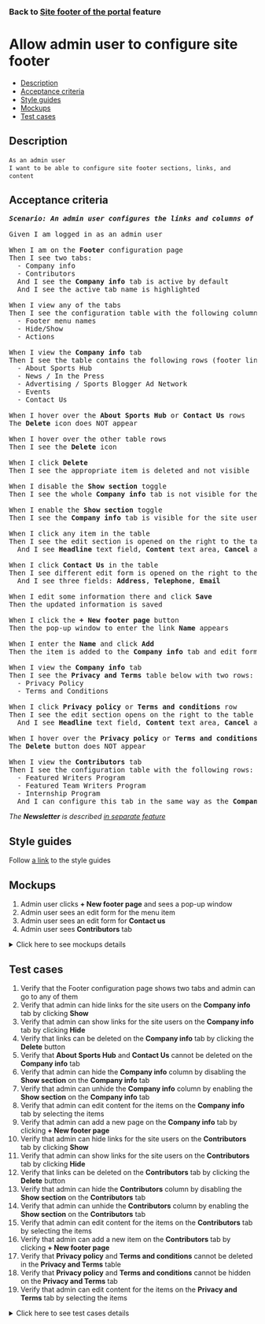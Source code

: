 ### Back to [Site footer of the portal](../../README.md) feature

# Allow admin user to configure site footer

- [Description](#description)
- [Acceptance criteria](#acceptance-criteria)
- [Style guides](#style-guides)
- [Mockups](#mockups)
- [Test cases](#test-cases)

## Description

    As an admin user
    I want to be able to configure site footer sections, links, and content

## Acceptance criteria

<pre>
<b><i>Scenario: An admin user configures the links and columns of the site footer and the content of these links and columns</i></b>

Given I am logged in as an admin user

When I am on the <b>Footer</b> configuration page
Then I see two tabs:
  - Company info
  - Contributors
  And I see the <b>Company info</b> tab is active by default
  And I see the active tab name is highlighted

When I view any of the tabs
Then I see the configuration table with the following columns:
  - Footer menu names
  - Hide/Show
  - Actions

When I view the <b>Company info</b> tab
Then I see the table contains the following rows (footer links):
  - About Sports Hub
  - News / In the Press
  - Advertising / Sports Blogger Ad Network
  - Events
  - Contact Us

When I hover over the <b>About Sports Hub</b> or <b>Contact Us</b> rows
The <b>Delete</b> icon does NOT appear

When I hover over the other table rows
Then I see the <b>Delete</b> icon

When I click <b>Delete</b>
Then I see the appropriate item is deleted and not visible

When I disable the <b>Show section</b> toggle
Then I see the whole <b>Company info</b> tab is not visible for the site users

When I enable the <b>Show section</b> toggle
Then I see the <b>Company info</b> tab is visible for the site users

When I click any item in the table
Then I see the edit section is opened on the right to the table
  And I see <b>Headline</b> text field, <b>Content</b> text area, <b>Cancel</b> and <b>Save</b> buttons

When I click <b>Contact Us</b> in the table
Then I see different edit form is opened on the right to the table
  And I see three fields: <b>Address</b>, <b>Telephone</b>, <b>Email</b>

When I edit some information there and click <b>Save</b>
Then the updated information is saved

When I click the <b>+ New footer page</b> button
Then the pop-up window to enter the link <b>Name</b> appears

When I enter the <b>Name</b> and click <b>Add</b>
Then the item is added to the <b>Company info</b> tab and edit form is opened on the right side

When I view the <b>Company info</b> tab
Then I see the <b>Privacy and Terms</b> table below with two rows:
  - Privacy Policy
  - Terms and Conditions

When I click <b>Privacy policy</b> or <b>Terms and conditions</b> row
Then I see the edit section opens on the right to the table
  And I see <b>Headline</b> text field, <b>Content</b> text area, <b>Cancel</b> and <b>Save</b> buttons

When I hover over the <b>Privacy policy</b> or <b>Terms and conditions</b> rows
The <b>Delete</b> button does NOT appear

When I view the <b>Contributors</b> tab
Then I see the configuration table with the following rows:
  - Featured Writers Program
  - Featured Team Writers Program
  - Internship Program
  And I can configure this tab in the same way as the <b>Company info</b> tab
</pre>

  <i>The <b>Newsletter</b> is described [in separate feature](/web_application_features/newsletter_email)</i>

## Style guides

Follow [a link](https://www.figma.com/proto/0zkkf5WC77OSpvyD6YXpFE/Style-guides?page-id=0%3A1&node-id=19%3A5368&viewport=266%2C48%2C0.54&scaling=min-zoom&starting-point-node-id=19%3A5368) to the style guides

## Mockups

1. Admin user clicks <b>+ New footer page</b> and sees a pop-up window
2. Admin user sees an edit form for the menu item
3. Admin user sees an edit form for <b>Contact us</b>
4. Admin user sees <b>Contributors</b> tab

<details>
  <summary>Click here to see mockups details</summary>

**1. Admin user clicks + New footer page and sees a pop-up window:**

![Admin user clicks + New footer page and sees a pop-up window](/web_application_features/site_footer/images/new_footer_item_popup.png)

**2. Admin user sees an edit form for the menu item:**

![Admin user sees an edit form for the menu item](/web_application_features/site_footer/images/new_footer_item_form.png)

**3. Admin user sees an edit form for Contact us:**

![Admin user sees an edit form for Contact us](/web_application_features/site_footer/images/footer_contact_us_form.png)

**4. Admin user sees Contributors tab:**

![Admin user sees Contributors tab](/web_application_features/site_footer/images/footer_contributors_tab.png)

</details>

## Test cases

1. Verify that the Footer configuration page shows two tabs and admin can go to any of them
2. Verify that admin can hide links for the site users on the <b>Company info</b> tab by clicking <b>Show</b>
3. Verify that admin can show links for the site users on the <b>Company info</b> tab by clicking <b>Hide</b>
4. Verify that links can be deleted on the <b>Company info</b> tab by clicking the <b>Delete</b> button
5. Verify that <b>About Sports Hub</b> and <b>Contact Us</b> cannot be deleted on the <b>Company info</b> tab
6. Verify that admin can hide the <b>Company info</b> column by disabling the <b>Show section</b> on the <b>Company info</b> tab
7. Verify that admin can unhide the <b>Company info</b> column by enabling the <b>Show section</b> on the <b>Company info</b> tab
8. Verify that admin can edit content for the items on the <b>Company info</b> tab by selecting the items
9. Verify that admin can add a new page on the <b>Company info</b> tab by clicking <b>+ New footer page</b>
10. Verify that admin can hide links for the site users on the <b>Contributors</b> tab by clicking <b>Show</b>
11. Verify that admin can show links for the site users on the <b>Contributors</b> tab by clicking <b>Hide</b>
12. Verify that links can be deleted on the <b>Contributors</b> tab by clicking the <b>Delete</b> button
13. Verify that admin can hide the <b>Contributors</b> column by disabling the <b>Show section</b> on the <b>Contributors</b> tab
14. Verify that admin can unhide the <b>Contributors</b> column by enabling the <b>Show section</b> on the <b>Contributors</b> tab
15. Verify that admin can edit content for the items on the <b>Contributors</b> tab by selecting the items
16. Verify that admin can add a new item on the <b>Contributors</b> tab by clicking <b>+ New footer page</b>
17. Verify that <b>Privacy policy</b> and <b>Terms and conditions</b> cannot be deleted in the <b>Privacy and Terms</b> table
18. Verify that <b>Privacy policy</b> and <b>Terms and conditions</b> cannot be hidden on the <b>Privacy and Terms</b> tab
19. Verify that admin can edit content for the items on the <b>Privacy and Terms</b> tab by selecting the items

<details>
  <summary>Click here to see test cases details</summary>

### **#1. Verify that the Footer configuration page shows two tabs and admin can go to any of them**

|Preconditions|Steps|Expected result
--------------|-----|----------
|- Log in with admin account</br>- Go to the <b>Footer</b> configuration page|1) On the <b>Footer</b> configuration page, examine all tabs</br>2) Select the <b>Contributors</b> tab|1) There are two tabs shown: <b>Company info</b>, <b>Contributors</b>. <b>Company info</b> is opened by default and highlighted. The <b>Privacy and Terms</b> table is on <b>Company info</b> page</br>2) The <b>Contributors</b> tab is opened and highlighted|

### **#2. Verify that admin can hide links for the site users on the Company info tab by clicking Show**

|Preconditions|Steps|Expected result
--------------|-----|----------
|- Log in with admin account</br>- Go to the <b>Footer</b> configuration page > <b>Company info</b> tab</br>- There are links which are visible for users|1) Hover over the table row which is shown (footer link)</br>2) Click <b>Show</b> toggle for the hovered table row (footer link)</br>3) Log out of admin account</br>4) Log in with user account</br>5) Examine if the hidden footer link is not visible for site users|1) Table row (footer link) becomes highlighted</br>2) The <b>Show</b> toggle is switched to <b>Hide</b></br>5) The appropriate item is not visible for site users|

### **#3. Verify that admin can show links for the site users on the Company info tab by clicking Hide**

|Preconditions|Steps|Expected result
--------------|-----|----------
|- Log in with admin account</br>- Go to the <b>Footer</b> configuration page > <b>Company info</b> tab</br>- There are links that are hidden from users|1) Hover over the table row which is hidden (footer link)</br>2) Click <b>Hide</b> toggle for the hovered table row (footer link)</br>3) Log out of admin account</br>4) Log in with user account</br>5) Examine if the shown footer link is visible for site users|1) Table row (footer link) becomes highlighted</br>2) The <b>Hide</b> toggle is switched to <b>Show</b></br>5) The appropriate item is visible for site users|

### **#4. Verify that links can be deleted on the Company info tab by clicking the Delete button**

|Preconditions|Steps|Expected result
--------------|-----|----------
|- Log in with admin account</br>- Go to the <b>Footer</b> configuration page > <b>Company info</b> tab</br>- There are links which are visible for users|1) Hover over the table row which is shown (footer link)</br>2) Click the <b>Delete</b> icon for the hovered table row (footer link)</br>3) Log out of admin account</br>4) Log in with user account</br>5) Examine if the deleted footer link is not visible for site users|1) Table row (footer link) becomes highlighted</br>2) The appropriate item is deleted and no longer available for admin configuration</br>5) The appropriate item is not visible for site users|

### **#5. Verify that About Sports Hub and Contact Us cannot be deleted on the Company info tab**

|Preconditions|Steps|Expected result
--------------|-----|----------
|- Log in with admin account</br>- Go to the <b>Footer</b> configuration page > <b>Company info</b> tab</br>- There are links which are visible for users|1) Hover over <b>About Sports Hub</b> (footer link)</br>2) Hover over <b>Contact Us</b> (footer link)|1) The <b>Delete</b> icon doesn’t appear</br>2) The <b>Delete</b> icon doesn’t appear|

### **#6. Verify that admin can hide the Company info column by disabling the Show section on the Company info tab**

|Preconditions|Steps|Expected result
--------------|-----|----------
|- Log in with admin account</br>- Go to the <b>Footer</b> configuration page > <b>Company info</b> tab</br>- <b>Show section</b> toggle is enabled on the <b>Company info</b> tab|1) Disable the <b>Show section</b> toggle</br>2) Log out of admin account</br>3) Log in with user account</br>4) Examine if the <b>Company info</b> column is present|4) The <b>Company info</b> column is not visible for users|

### **#7. Verify that admin can unhide the Company info column by enabling the Show section on the Company info tab**

|Preconditions|Steps|Expected result
--------------|-----|----------
|- Log in with admin account</br>- Go to the <b>Footer</b> configuration page > <b>Company info</b> tab</br>- <b>Show section</b> toggle is disabled on the <b>Company info</b> tab|1) Enable the <b>Show section</b> toggle</br>2) Log out of admin account</br>3) Log in with user account</br>4) Examine if the <b>Company info</b> column is present|4) The <b>Company info</b> column is visible for users with all items which should be shown|

### **#8. Verify that admin can edit content for the items on the Company info tab by selecting the items**

|Preconditions|Steps|Expected result
--------------|-----|----------
|- Log in with admin account</br>- Go to the <b>Footer</b> configuration page > <b>Company info</b> tab|1) Select any item in the table</br>2) Edit information</br>3) Click <b>Save</b>|1) The edit section is opened on the right to the table</br>3) The appropriate item is saved and edited information is visible for site users|

### **#9. Verify that admin can add a new page on the Company info tab by clicking + New footer page**

|Preconditions|Steps|Expected result
--------------|-----|----------
|- Log in with admin account</br>- Go to the <b>Footer</b> configuration page > <b>Company info</b> tab|1) Click <b>New footer page</b></br>2) Enter name</br>3) Click <b>Add</b>|1) The <b>Add new footer page</b> pop-up window appears with a field to enter <b>Name</b>, <b>Cancel</b> and <b>Add</b> buttons</br>3) The appropriate item is added to the <b>Company info</b> tab and can be edited|

### **#10. Verify that admin can hide links for the site users on the Contributors tab by clicking Show**

|Preconditions|Steps|Expected result
--------------|-----|----------
|- Log in with admin account</br>- Go to the <b>Footer</b> configuration page > <b>Contributors</b> tab</br>- There are links which are visible for users|1) Hover over the table row which is shown (footer link)</br>2) Turn off the <b>Show</b> toggle for the hovered table row (footer link)</br>3) Log out of admin account</br>4) Log in with user account</br>5) Examine if the hidden footer link is not visible for site users|1) Table row (footer link) becomes highlighted</br>2) The <b>Show</b> toggle is switched to <b>Hide</b></br>5) The appropriate item is not visible for site users|

### **#11. Verify that admin can show links for the site users on the Contributors tab by clicking Hide**

|Preconditions|Steps|Expected result
--------------|-----|----------
|- Log in with admin account</br>- Go to the <b>Footer</b> configuration page > <b>Contributors</b> tab</br>- There are links which are hidden from users|1) Hover over the table row which is hidden (footer link)</br>2) Turn on the <b>Hide</b> toggle for the hovered table row (footer link)</br>3) Log out of admin account</br>4) Log in with user account</br>5) Examine if the shown footer link is visible for site users|1) Table row (footer link) becomes highlighted</br>2) The <b>Hide</b> toggle is switched to <b>Show</b></br>5) The appropriate item is visible for site users|

### **#12. Verify that links can be deleted on the Contributors tab by clicking the Delete button**

|Preconditions|Steps|Expected result
--------------|-----|----------
|- Log in with admin account</br>- Go to the <b>Footer</b> configuration page > <b>Contributors</b> tab</br>- There are links which are visible for users|1) Hover over the table row which is shown (footer link)</br>2) In the hovered table row (footer link), click <b>Delete</b></br>3) Log out of admin account</br>4) Log in with user account</br>5) Examine if the deleted footer link is not visible for site users|1) Table row (footer link) becomes highlighted</br>2) The appropriate item is deleted and no longer available for admin configuration</br>5) The appropriate item is not visible for site users|

### **#13. Verify that admin can hide the Contributors column by disabling the Show section on the Contributors tab**

|Preconditions|Steps|Expected result
--------------|-----|----------
|- Log in with admin account</br>- Go to the <b>Footer</b> configuration page > <b>Contributors</b> tab</br>- The <b>Show section</b> toggle is enabled on the <b>Contributors</b> tab|1) Disable the <b>Show section</b> toggle</br>2) Log out of admin account</br>3) Log in with user account</br>4) Examine if the <b>Contributors</b> column is present|4) The <b>Contributors</b> column is not visible for users|

### **#14. Verify that admin can unhide the Contributors column by enabling the Show section on the Contributors tab**

|Preconditions|Steps|Expected result
--------------|-----|----------
|- Log in with admin account</br>- Go to the <b>Footer</b> configuration page > <b>Contributors</b> tab</br>- The <b>Show section</b> toggle is disabled on the <b>Contributors</b> tab|1) Enable the <b>Show section</b> toggle</br>2) Log out of admin account</br>3) Log in with user account</br>4) Examine if the <b>Contributors</b> column is present|4) The <b>Contributors</b> column is visible for users with all items which should be shown|

### **#15. Verify that admin can edit content for the items on the Contributors tab by selecting the items**

|Preconditions|Steps|Expected result
--------------|-----|----------
|- Log in with admin account</br>- Go to the <b>Footer</b> configuration page > <b>Contributors</b> tab|1) Select any item in the table</br>2) Edit information</br>3) Click <b>Save</b>|1) The edit section is opened on the right to the table</br>3) The appropriate item is saved and edited information is visible for site users|

### **#16. Verify that admin can add a new item on the Contributors tab by clicking + New footer page**

|Preconditions|Steps|Expected result
--------------|-----|----------
|- Log in with admin account</br>- Go to the <b>Footer</b> configuration page > <b>Contributors</b> tab|1) Click <b>New footer page</b></br>2) Enter name</br>3) Click <b>Add</b>|1) The <b>Add new footer page</b> pop-up window appears with a field to enter <b>Name</b>, <b>Cancel</b> and <b>Add</b> buttons</br>3) The appropriate item is added to the <b>Contributors</b> tab and can be edited|

### **#17. Verify that Privacy Policy and Terms and Conditions cannot be deleted in the Privacy and Terms table**

|Preconditions|Steps|Expected result
--------------|-----|----------
|- Log in with admin account</br>- Go to the <b>Footer</b> configuration page > <b>Privacy and Terms</b> table</br>- There are links which are visible for users|1) Hover over <b>Privacy Policy</b> (footer link)</br>2) Hover over <b>Terms and Conditions</b> (footer link)|1) The <b>Delete</b> icon doesn’t appear</br>2) The <b>Delete</b> icon doesn’t appear|

### **#18. Verify that Privacy Policy and Terms and Conditions cannot be hidden on the Privacy and Terms tab**

|Preconditions|Steps|Expected result
--------------|-----|----------
|- Log in with admin account</br>- Go to the <b>Footer</b> configuration page > <b>Privacy and Terms</b> table</br>- There are links which are visible for users|1) Examine the <b>Privacy Policy</b> item</br>2) Examine the <b>Terms and Conditions</b> item|1) There is no <b>Show</b> and <b>Hide</b> toggles</br>2) There is no <b>Show</b> and <b>Hide</b> toggles</br>|

### **#19. Verify that admin can edit content for the items on the Privacy and Terms tab by selecting the items**

|Preconditions|Steps|Expected result
--------------|-----|----------
|- Log in with admin account</br>- Go to the <b>Footer</b> configuration page > <b>Privacy and Terms</b> table|1) Select any item in the table</br>2) Edit information</br>3) Click <b>Save</b>|1) The edit section opens on the right of the table</br>3) The appropriate item is saved and edited information is visible for site users|

</details>
